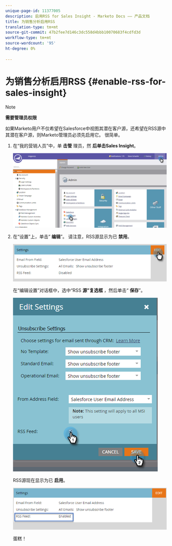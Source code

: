 ```yaml
---
unique-page-id: 11377005
description: 启用RSS for Sales Insight - Marketo Docs —— 产品文档
title: 为销售分析启用RSS
translation-type: tm+mt
source-git-commit: 47b2fee7d146c3dc558d4bbb10070683f4cdfd3d
workflow-type: tm+mt
source-wordcount: '95'
ht-degree: 0%

---
```



# 为销售分析启用RSS {#enable-rss-for-sales-insight}

>[!NOTE]
>
>**需要管理员权限**

如果Marketo用户不仅希望在Salesforce中视图其潜在客户源，还希望在RSS源中其潜在客户源，则Marketo管理员必须先启用它。 很简单。

1. 在“我的营销人员”中，单 **击管** 理员，然 **后单击Sales Insight**。

   ![](assets/set-up-rss-1-hands.png)

1. 在“设置”上，单击“ **编辑**”。 请注意，RSS源显示为已 **禁用**。

   ![](assets/rss-settings-tab.png)

   在“编辑设置”对话框中，选中“RSS **源”复选框** ，然后单击“ **保存**”。

   ![](assets/rss-edit-settings-2-hands.png)

   RSS源现在显示为已 **启用**。

   ![](assets/rss-final-box.png)

   蛋糕！

